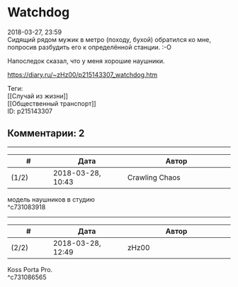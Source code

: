 Watchdog
========

  
2018-03-27, 23:59  
 Сидящий рядом мужик в метро (походу, бухой) обратился ко мне, попросив разбудить его к определённой станции. :-О   
   
 Напоследок сказал, что у меня хорошие наушники.   
  
<https://diary.ru/~zHz00/p215143307_watchdog.htm>  
  
Теги:  
[[Случай из жизни]]  
[[Общественный транспорт]]  
ID: p215143307  


Комментарии: 2
--------------

  


---



|         #         |              Дата              |                     Автор                     |           ID           |
| --- | --- | --- | --- |
| (1/2) | 2018-03-28, 10:43 | Crawling Chaos | c731083918 |

  
 модель наушников в студию   
 ^c731083918

---



|         #         |              Дата              |                     Автор                     |           ID           |
| --- | --- | --- | --- |
| (2/2) | 2018-03-28, 12:49 | zHz00 | c731086565 |

  
 Koss Porta Pro.   
 ^c731086565